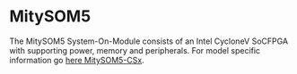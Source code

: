 # MitySOM5

The MitySOM5 System-On-Module consists of an Intel CycloneV SoCFPGA
with supporting power, memory and peripherals. For model specific
information go [here MitySOM5-CSx](https://www.criticallink.com/product/mitysom-5csx/).